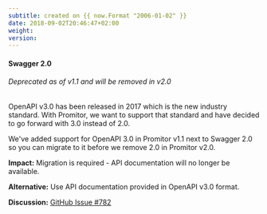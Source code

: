 ```yaml
---
subtitle: created on {{ now.Format "2006-01-02" }}
date: 2018-09-02T20:46:47+02:00
weight:
version:
---
```


#### Swagger 2.0

###### Deprecated as of v1.1 and will be removed in v2.0

OpenAPI v3.0 has been released in 2017 which is the new industry standard.
With Promitor, we want to support that standard and have decided to go forward
with 3.0 instead of 2.0.

We've added support for OpenAPI 3.0 in Promitor v1.1 next to Swagger 2.0 so you
can migrate to it before we remove 2.0 in Promitor v2.0.

**Impact:** Migration is required - API documentation will no longer be available.

**Alternative:** Use API documentation provided in OpenAPI v3.0 format.

**Discussion:** [GitHub Issue #782](https://github.com/tomkerkhove/promitor/issues/782)
